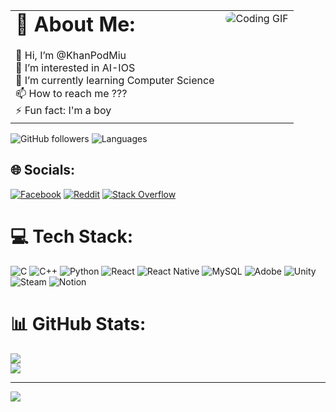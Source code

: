 <table>
<tr>
<td style="vertical-align:top; padding-right: 10px;">
<h1 style="font-size: 32px; margin: 0;">💫 About Me: </h1><br>
👋 Hi, I’m @KhanPodMiu<br>👀 I’m interested in AI-IOS<br>🌱 I’m currently learning Computer Science<br>📫 How to reach me ???<br>⚡ Fun fact: I'm a boy
</td>
<td style="vertical-align:top;">
<img src="https://i.giphy.com/media/v1.Y2lkPTc5MGI3NjExY3R6cnIzY21nNzkxNWMxZ2g4NHA3bzFybGkyNzhzc3pkNDB0cmNmayZlcD12MV9pbnRlcm5hbF9naWZfYnlfaWQmY3Q9Zw/Rpl1sod1vCXK0L2SUN/giphy.gif" alt="Coding GIF" style="max-width: 100%; border-radius: 20px;">
</td>
</tr>
</table>


![GitHub followers](https://img.shields.io/github/followers/KhanPodMiu?style=social)
![Languages](https://img.shields.io/github/languages/top/KhanPodMiu/your-repository?style=plastic)


## 🌐 Socials:
[![Facebook](https://img.shields.io/badge/Facebook-%231877F2.svg?logo=Facebook&logoColor=white)](https://facebook.com/ann3006) [![Reddit](https://img.shields.io/badge/Reddit-%23FF4500.svg?logo=Reddit&logoColor=white)](https://reddit.com/user/Miu_Tea) [![Stack Overflow](https://img.shields.io/badge/-Stackoverflow-FE7A16?logo=stack-overflow&logoColor=white)](https://stackoverflow.com/users/28625786) 


# 💻 Tech Stack:
![C](https://img.shields.io/badge/c-%2300599C.svg?style=for-the-badge&logo=c&logoColor=white) ![C++](https://img.shields.io/badge/c++-%2300599C.svg?style=for-the-badge&logo=c%2B%2B&logoColor=white) ![Python](https://img.shields.io/badge/python-3670A0?style=for-the-badge&logo=python&logoColor=ffdd54) ![React](https://img.shields.io/badge/react-%2320232a.svg?style=for-the-badge&logo=react&logoColor=%2361DAFB) ![React Native](https://img.shields.io/badge/react_native-%2320232a.svg?style=for-the-badge&logo=react&logoColor=%2361DAFB) ![MySQL](https://img.shields.io/badge/mysql-4479A1.svg?style=for-the-badge&logo=mysql&logoColor=white) ![Adobe](https://img.shields.io/badge/adobe-%23FF0000.svg?style=for-the-badge&logo=adobe&logoColor=white) ![Unity](https://img.shields.io/badge/unity-%23000000.svg?style=for-the-badge&logo=unity&logoColor=white) ![Steam](https://img.shields.io/badge/steam-%23000000.svg?style=for-the-badge&logo=steam&logoColor=white)  ![Notion](https://img.shields.io/badge/Notion-%23000000.svg?style=for-the-badge&logo=notion&logoColor=white)
# 📊 GitHub Stats:
![](https://github-readme-streak-stats.herokuapp.com/?user=KhanPodMiu&theme=radical&hide_border=false)<br/>
![](https://github-readme-stats.vercel.app/api/top-langs/?username=KhanPodMiu&theme=radical&hide_border=false&include_all_commits=false&count_private=false&layout=compact)

- ---
[![](https://visitcount.itsvg.in/api?id=KhanPodMiu&icon=0&color=0)](https://visitcount.itsvg.in)
<!-- Proudly created with GPRM ( https://gprm.itsvg.in ) -->
